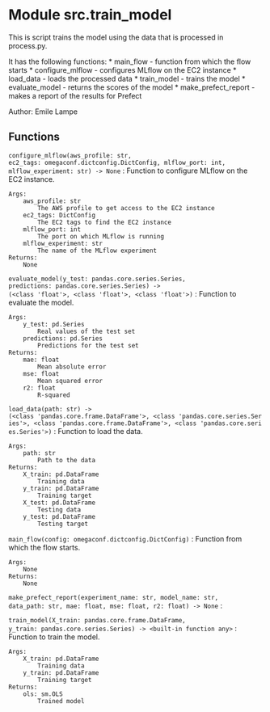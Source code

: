 Module src.train_model
======================
This is script trains the model using the data that is processed in process.py.

It has the following functions:
    * main_flow - function from which the flow starts
    * configure_mlflow - configures MLflow on the EC2 instance
    * load_data - loads the processed data
    * train_model - trains the model
    * evaluate_model - returns the scores of the model
    * make_prefect_report - makes a report of the results for Prefect

Author: Emile Lampe

Functions
---------

    
`configure_mlflow(aws_profile: str, ec2_tags: omegaconf.dictconfig.DictConfig, mlflow_port: int, mlflow_experiment: str) ‑> None`
:   Function to configure MLflow on the EC2 instance.
    
    Args:
        aws_profile: str
            The AWS profile to get access to the EC2 instance
        ec2_tags: DictConfig
            The EC2 tags to find the EC2 instance
        mlflow_port: int
            The port on which MLflow is running
        mlflow_experiment: str
            The name of the MLflow experiment
    Returns:
        None

    
`evaluate_model(y_test: pandas.core.series.Series, predictions: pandas.core.series.Series) ‑> (<class 'float'>, <class 'float'>, <class 'float'>)`
:   Function to evaluate the model.
    
    Args:
        y_test: pd.Series
            Real values of the test set
        predictions: pd.Series
            Predictions for the test set
    Returns:
        mae: float
            Mean absolute error
        mse: float
            Mean squared error
        r2: float
            R-squared

    
`load_data(path: str) ‑> (<class 'pandas.core.frame.DataFrame'>, <class 'pandas.core.series.Series'>, <class 'pandas.core.frame.DataFrame'>, <class 'pandas.core.series.Series'>)`
:   Function to load the data.
    
    Args:
        path: str
            Path to the data
    Returns:
        X_train: pd.DataFrame
            Training data
        y_train: pd.DataFrame
            Training target
        X_test: pd.DataFrame
            Testing data
        y_test: pd.DataFrame
            Testing target

    
`main_flow(config: omegaconf.dictconfig.DictConfig)`
:   Function from which the flow starts.
    
    Args:
        None
    Returns:
        None

    
`make_prefect_report(experiment_name: str, model_name: str, data_path: str, mae: float, mse: float, r2: float) ‑> None`
:   

    
`train_model(X_train: pandas.core.frame.DataFrame, y_train: pandas.core.series.Series) ‑> <built-in function any>`
:   Function to train the model.
    
    Args:
        X_train: pd.DataFrame
            Training data
        y_train: pd.DataFrame
            Training target
    Returns:
        ols: sm.OLS
            Trained model